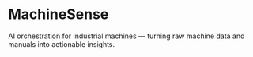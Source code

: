 # MachineSense
AI orchestration for industrial machines — turning raw machine data and manuals into actionable insights.
